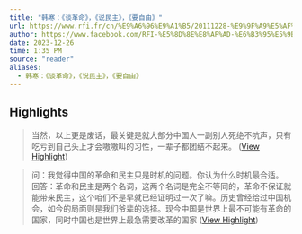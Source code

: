 ```yaml
---
title: "韩寒：《谈革命》，《说民主》，《要自由》"
url: https://www.rfi.fr/cn/%E9%A6%96%E9%A1%B5/20111228-%E9%9F%A9%E5%AF%92%EF%BC%9A%E3%80%8A%E8%B0%88%E9%9D%A9%E5%91%BD%E3%80%8B%EF%BC%8C%E3%80%8A%E8%AF%B4%E6%B0%91%E4%B8%BB%E3%80%8B%EF%BC%8C%E3%80%8A%E8%A6%81%E8%87%AA%E7%94%B1%E3%80%8B
author: https://www.facebook.com/RFI-%E5%8D%8E%E8%AF%AD-%E6%B3%95%E5%9B%BD%E5%9B%BD%E9%99%85%E5%B9%BF%E6%92%...
date: 2023-12-26
time: 1:35 PM
source: "reader"
aliases:
  - 韩寒：《谈革命》，《说民主》，《要自由》
---
```

## Highlights
> 当然，以上更是废话，最关键是就大部分中国人一副别人死绝不吭声，只有吃亏到自己头上才会嗷嗷叫的习性，一辈子都团结不起来。 ([View Highlight](https://read.readwise.io/read/01hjk4zmkthhzbcgv2rngzh55t))

> 问：我觉得中国的革命和民主只是时机的问题。你认为什么时机最合适。
> 回答：革命和民主是两个名词，这两个名词是完全不等同的，革命不保证就能带来民主，这个咱们不是早就已经证明过一次了嘛。历史曾经给过中国机会，如今的局面则是我们爷辈的选择。现今中国是世界上最不可能有革命的国家，同时中国也是世界上最急需要改革的国家 ([View Highlight](https://read.readwise.io/read/01hjk526xvfsnjkzp1m9wan83c))